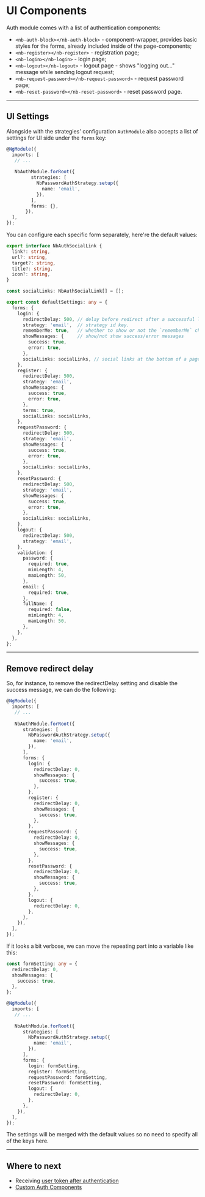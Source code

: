 # UI Components

Auth module comes with a list of authentication components:

- `<nb-auth-block></nb-auth-block>` - component-wrapper, provides basic styles for the forms, already included inside of the page-components;
- `<nb-register></nb-register>` - registration page;
- `<nb-login></nb-login>` - login page;
- `<nb-logout></nb-logout>` - logout page - shows "logging out..." message while sending logout request;
- `<nb-request-password></nb-request-password>` - request password page;
- `<nb-reset-password></nb-reset-password>` - reset password page.
<hr>

## UI Settings

Alongside with the strategies' configuration `AuthModule` also accepts a list of settings for UI side under the `forms` key:

```typescript
@NgModule({
  imports: [
   // ...
    
   NbAuthModule.forRoot({
         strategies: [
           NbPasswordAuthStrategy.setup({
             name: 'email',
           }),
         ],
         forms: {},
       }), 
  ],
});

```

You can configure each specific form separately, here're the default values:

```typescript
export interface NbAuthSocialLink {
  link?: string,
  url?: string,
  target?: string,
  title?: string,
  icon?: string,
}

const socialLinks: NbAuthSocialLink[] = [];

export const defaultSettings: any = {
  forms: {
    login: {
      redirectDelay: 500, // delay before redirect after a successful login, while success message is shown to the user
      strategy: 'email',  // strategy id key.
      rememberMe: true,   // whether to show or not the `rememberMe` checkbox
      showMessages: {     // show/not show success/error messages
        success: true,
        error: true,
      },
      socialLinks: socialLinks, // social links at the bottom of a page
    },
    register: {
      redirectDelay: 500,
      strategy: 'email',
      showMessages: {
        success: true,
        error: true,
      },
      terms: true,
      socialLinks: socialLinks,
    },
    requestPassword: {
      redirectDelay: 500,
      strategy: 'email',
      showMessages: {
        success: true,
        error: true,
      },
      socialLinks: socialLinks,
    },
    resetPassword: {
      redirectDelay: 500,
      strategy: 'email',
      showMessages: {
        success: true,
        error: true,
      },
      socialLinks: socialLinks,
    },
    logout: {
      redirectDelay: 500,
      strategy: 'email',
    },
    validation: {
      password: {
        required: true,
        minLength: 4,
        maxLength: 50,
      },
      email: {
        required: true,
      },
      fullName: {
        required: false,
        minLength: 4,
        maxLength: 50,
      },
    },
  },
};
```
<hr>

## Remove redirect delay

So, for instance, to remove the redirectDelay setting and disable the success message, we can do the following:

```typescript
@NgModule({
  imports: [
   // ...
    
   NbAuthModule.forRoot({
      strategies: [
        NbPasswordAuthStrategy.setup({
          name: 'email',
        }),
      ],
      forms: {
        login: {
          redirectDelay: 0,
          showMessages: {
            success: true,
          },
        },
        register: {
          redirectDelay: 0,
          showMessages: {
            success: true,
          },
        },
        requestPassword: {
          redirectDelay: 0,
          showMessages: {
            success: true,
          },
        },
        resetPassword: {
          redirectDelay: 0,
          showMessages: {
            success: true,
          },
        },
        logout: {
          redirectDelay: 0,
        },
      },
    }), 
  ],
});

```

If it looks a bit verbose, we can move the repeating part into a variable like this:

```typescript
const formSetting: any = {
  redirectDelay: 0,
  showMessages: {
    success: true,
  },
};

@NgModule({
  imports: [
   // ...
    
   NbAuthModule.forRoot({
      strategies: [
        NbPasswordAuthStrategy.setup({
          name: 'email',
        }),
      ],
      forms: {
        login: formSetting,
        register: formSetting,
        requestPassword: formSetting,
        resetPassword: formSetting,
        logout: {
          redirectDelay: 0,
        },
      },
    }), 
  ],
});

```
The settings will be merged with the default values so no need to specify all of the keys here.
<hr>

## Where to next

- Receiving [user token after authentication](docs/auth/getting-user-token)
- [Custom Auth Components](docs/auth/custom-auth-components)
